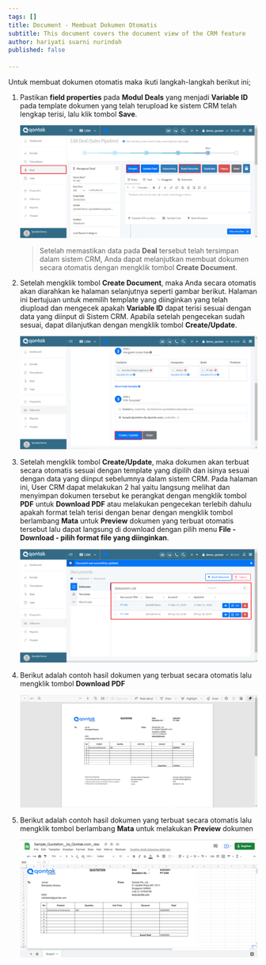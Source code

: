 ```yaml
---
tags: []
title: Document - Membuat Dokumen Otomatis
subtitle: This document covers the document view of the CRM feature
author: hariyati suarni nurindah
published: false

---
```

Untuk membuat dokumen otomatis maka ikuti langkah-langkah berikut ini;

1. Pastikan **field properties** pada **Modul Deals** yang menjadi **Variable ID** pada template dokumen yang telah terupload ke sistem CRM telah lengkap terisi, lalu klik tombol **Save**.

   ![](/uploads/properties-dokumen.PNG)

   > Setelah memastikan data pada **Deal** tersebut telah tersimpan dalam sistem CRM, Anda dapat melanjutkan membuat dokumen secara otomatis dengan mengklik tombol **Create Document**.
2. Setelah mengklik tombol **Create Document**, maka Anda secara otomatis akan diarahkan ke halaman selanjutnya seperti gambar berikut. Halaman ini bertujuan untuk memilih template yang diinginkan yang telah diupload dan mengecek apakah **Variable ID** dapat terisi sesuai dengan data yang diinput di Sistem CRM. Apabila setelah pengecekan sudah sesuai, dapat dilanjutkan dengan mengklik tombol **Create/Update**.

   ![](/uploads/properties-dokumen2.PNG)
3. Setelah mengklik tombol **Create/Update**, maka dokumen akan terbuat secara otomatis sesuai dengan template yang dipilih dan isinya sesuai dengan data yang diinput sebelumnya dalam sistem CRM. Pada halaman ini, User CRM dapat melakukan 2 hal yaitu langsung melihat dan menyimpan dokumen tersebut ke perangkat dengan mengklik tombol **PDF** untuk **Download PDF** atau melakukan pengecekan terlebih dahulu apakah format telah terisi dengan benar dengan mengklik tombol berlambang **Mata** untuk **Preview** dokumen yang terbuat otomatis tersebut lalu dapat langsung di download dengan pilih menu **File - Download - pilih format file yang diinginkan**.

   ![](/uploads/properties-dokumen3.PNG)
4. Berikut adalah contoh hasil dokumen yang terbuat secara otomatis lalu mengklik tombol **Download PDF**

   ![](/uploads/properties-dokumen4.PNG)
5. Berikut adalah contoh hasil dokumen yang terbuat secara otomatis lalu mengklik tombol berlambang **Mata** untuk melakukan **Preview** dokumen

   ![](/uploads/properties-dokumen5.PNG)